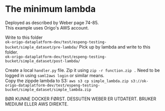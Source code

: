 # The minimum lambda
Deployed as described by Weber page 74-85.  
This example uses Origo's AWS account.

Write to this folder  
`ok-origo-dataplatform-dev/test/espeng-testing-bucket/simple_dataset/pre-lambda/`
Pick up by lambda and write to this folder.  
`ok-origo-dataplatform-dev/test/espeng-testing-bucket/simple_dataset/post-lambda/`

Create a local `handler.py` file. 
Zip it using `zip -r function.zip .`
Need to be logged in using `saml2aws login` or similar means.  
Copy the zippde lambda to S3:
`aws s3 cp simple_lambda.zip s3://ok-origo-dataplatform-dev/test/espeng-testing-bucket/simple_dataset/simple_lambda.zip`



BØR KUNNE DOCKER FØRST. DESSUTEN WEBER ER UTDATERT. BRUKER MEDIUM ELLER AWS DIREKTE.
